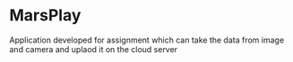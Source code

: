 # MarsPlay

Application developed for assignment which can take the data from image and camera and uplaod it on the cloud server 

